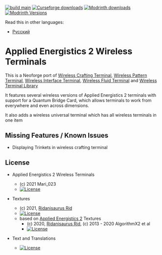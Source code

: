 [![build main](https://github.com/Mari023/AE2WirelessTerminalLibrary/actions/workflows/build.yml/badge.svg)](https://github.com/Mari023/AE2WirelessTerminalLibrary/actions/workflows/build.yml)
[![Curseforge downloads](http://cf.way2muchnoise.eu/full_459929_downloads.svg)](https://www.curseforge.com/minecraft/mc-mods/applied-energistics-2-wireless-terminals)
[![Modrinth downloads](https://img.shields.io/modrinth/dt/pNabrMMw?color=modrinth&label=modrinth&logo=modrinth)](https://modrinth.com/mod/applied-energistics-2-wireless-terminals)
[![Modrinth Versions](https://img.shields.io/badge/dynamic/json?color=modrinth&label=modrinth&prefix=Available%20for:%20&query=game_versions&url=https://api.modrinth.com/v2/project/pNabrMMw&style=flat&logo=modrinth)](https://modrinth.com/mod/applied-energistics-2-wireless-terminals/versions)

Read this in other languages:
- [Русский](/README.ru.md)

Applied Energistics 2 Wireless Terminals
========================================
This is a Neoforge port
of [Wireless Crafting Terminal](https://www.curseforge.com/minecraft/mc-mods/wireless-crafting-terminal),
[Wireless Pattern Terminal](https://www.curseforge.com/minecraft/mc-mods/wireless-pattern-terminal),
[Wireless Interface Terminal](https://www.curseforge.com/minecraft/mc-mods/wireless-interface-terminal),
[Wireless Fluid Terminal](https://www.curseforge.com/minecraft/mc-mods/wireless-fluid-terminal) and
[Wireless Terminal Library](https://www.curseforge.com/minecraft/mc-mods/ae2wtlib)

It features several wireless versions of Applied Energistics 2 terminals with support for a Quantum Bridge Card,
which allows terminals to work from everywhere and even across dimensions.

It also adds a wireless universal terminal which has all wireless terminals in one item

## Missing Features / Known Issues

- Displaying Trinkets in wireless crafting terminal

## License

* Applied Energistics 2 Wireless Terminals
  - (c) 2021 Mari_023
  - [![License](https://img.shields.io/badge/License-MIT-red.svg?style=flat-square)](http://opensource.org/licenses/MIT)

* Textures
  - (c) 2021, [Ridanisaurus Rid](https://github.com/Ridanisaurus/)
  - [![License](https://img.shields.io/badge/License-CC%20BY--NC--SA%203.0-yellow.svg?style=flat-square)](https://creativecommons.org/licenses/by-nc-sa/3.0/)
  - based on [Applied Energistics 2](https://github.com/AppliedEnergistics/Applied-Energistics-2) Textures
    - (c) 2020, [Ridanisaurus Rid](https://github.com/Ridanisaurus/), (c) 2013 - 2020 AlgorithmX2 et al
    - [![License](https://img.shields.io/badge/License-CC%20BY--NC--SA%203.0-yellow.svg?style=flat-square)](https://creativecommons.org/licenses/by-nc-sa/3.0/)

* Text and Translations
  - [![License](https://img.shields.io/badge/License-No%20Restriction-green.svg?style=flat-square)](https://creativecommons.org/publicdomain/zero/1.0/)
